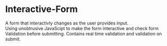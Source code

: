 # Interactive-Form
A form that interactivly changes as the user provides input.<br>
Using unobtrusive JavaScipt to make the form interactive and check form Validation before submitting. 
Contains real time validation and validation on submit. 
